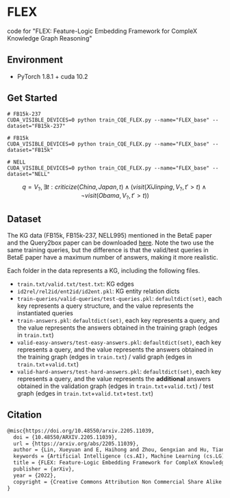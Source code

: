 # FLEX

code for "FLEX: Feature-Logic Embedding Framework for CompleX Knowledge Graph Reasoning"

## Environment

- PyTorch 1.8.1 + cuda 10.2

## Get Started

```shell
# FB15k-237
CUDA_VISIBLE_DEVICES=0 python train_CQE_FLEX.py --name="FLEX_base" --dataset="FB15k-237"

# FB15k
CUDA_VISIBLE_DEVICES=0 python train_CQE_FLEX.py --name="FLEX_base" --dataset="FB15k"

# NELL
CUDA_VISIBLE_DEVICES=0 python train_CQE_FLEX.py --name="FLEX_base" --dataset="NELL"
```
$$q=V_{?},\exists t:criticize(China, Japan, t) \land (visit(Xi Jinping, V_{?}, t'>t) \land \lnot visit(Obama, V_{?}, t'>t))$$
## Dataset

The KG data (FB15k, FB15k-237, NELL995) mentioned in the BetaE paper and the Query2box paper can be downloaded [here](http://snap.stanford.edu/betae/KG_data.zip). Note the two use the same training queries, but the difference is that the valid/test queries in BetaE paper have a maximum number of answers, making it more realistic.

Each folder in the data represents a KG, including the following files.
- `train.txt/valid.txt/test.txt`: KG edges
- `id2rel/rel2id/ent2id/id2ent.pkl`: KG entity relation dicts
- `train-queries/valid-queries/test-queries.pkl`: `defaultdict(set)`, each key represents a query structure, and the value represents the instantiated queries
- `train-answers.pkl`: `defaultdict(set)`, each key represents a query, and the value represents the answers obtained in the training graph (edges in `train.txt`)
- `valid-easy-answers/test-easy-answers.pkl`: `defaultdict(set)`, each key represents a query, and the value represents the answers obtained in the training graph (edges in `train.txt`) / valid graph (edges in `train.txt`+`valid.txt`)
- `valid-hard-answers/test-hard-answers.pkl`: `defaultdict(set)`, each key represents a query, and the value represents the **additional** answers obtained in the validation graph (edges in `train.txt`+`valid.txt`) / test graph (edges in `train.txt`+`valid.txt`+`test.txt`)

## Citation
```latex
@misc{https://doi.org/10.48550/arxiv.2205.11039,
  doi = {10.48550/ARXIV.2205.11039},
  url = {https://arxiv.org/abs/2205.11039},
  author = {Lin, Xueyuan and E, Haihong and Zhou, Gengxian and Hu, Tianyi and Ningyuan, Li and Sun, Mingzhi and Luo, Haoran},
  keywords = {Artificial Intelligence (cs.AI), Machine Learning (cs.LG), FOS: Computer and information sciences, FOS: Computer and information sciences},
  title = {FLEX: Feature-Logic Embedding Framework for CompleX Knowledge Graph Reasoning},
  publisher = {arXiv},
  year = {2022},
  copyright = {Creative Commons Attribution Non Commercial Share Alike 4.0 International}
}
```
